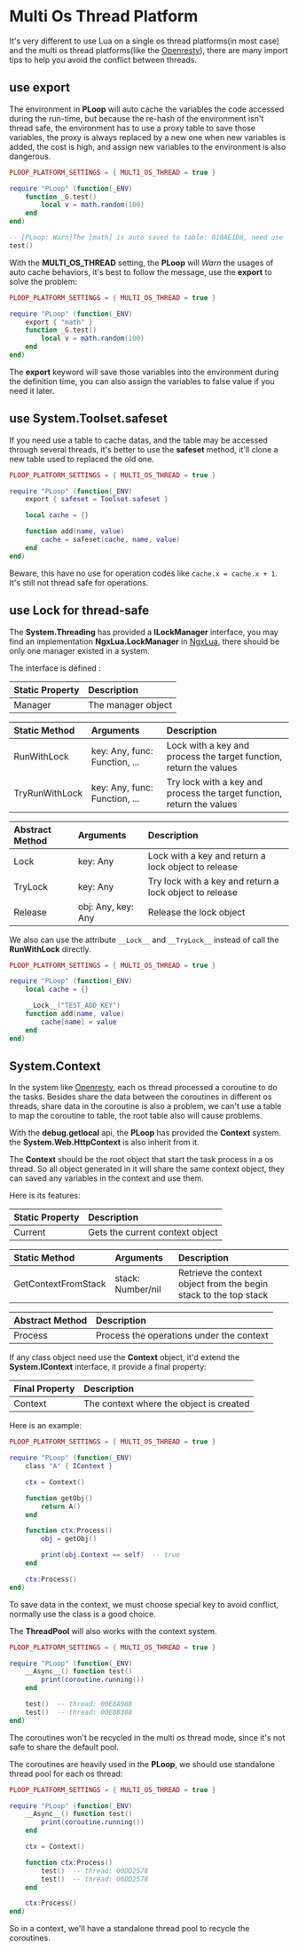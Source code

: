 # Multi Os Thread Platform

It's very different to use Lua on a single os thread platforms(in most case) and the multi os thread platforms(like the [Openresty][]), there are many import tips to help you avoid the conflict between threads.


## use export

The environment in **PLoop** will auto cache the variables the code accessed during the run-time, but because the re-hash of the environment isn't thread safe, the environment has to use a proxy table to save those variables, the proxy is always replaced by a new one when new variables is added, the cost is high, and assign new variables to the environment is also dangerous.

```lua
PLOOP_PLATFORM_SETTINGS = { MULTI_OS_THREAD = true }

require "PLoop" (function(_ENV)
	function _G.test()
		local v = math.random(100)
	end
end)

-- [PLoop: Warn]The [math] is auto saved to table: 010AE1D8, need use 'export{ "math" }'@xxxxx.lua:5	4
test()
```

With the **MULTI_OS_THREAD** setting, the **PLoop** will *Warn* the usages of auto cache behaviors, it's best to follow the message, use the **export** to solve the problem:

```lua
PLOOP_PLATFORM_SETTINGS = { MULTI_OS_THREAD = true }

require "PLoop" (function(_ENV)
	export { "math" }
	function _G.test()
		local v = math.random(100)
	end
end)
```

The **export** keyword will save those variables into the environment during the definition time, you can also assign the variables to false value if you need it later.


## use System.Toolset.safeset

If you need use a table to cache datas, and the table may be accessed through several threads, it's better to use the **safeset** method, it'll clone a new table used to replaced the old one.

```lua
PLOOP_PLATFORM_SETTINGS = { MULTI_OS_THREAD = true }

require "PLoop" (function(_ENV)
	export { safeset = Toolset.safeset }

	local cache = {}

	function add(name, value)
		cache = safeset(cache, name, value)
	end
end)
```

Beware, this have no use for operation codes like `cache.x = cache.x + 1`. It's still not thread safe for operations.


## use Lock for thread-safe

The **System.Threading** has provided a **ILockManager** interface, you may find an implementation **NgxLua.LockManager** in [NgxLua][], there should be only one manager existed in a system.

The interface is defined :

Static Property      |Description
:--------------------|:-----------------------------
Manager              |The manager object


Static Method        |Arguments                      |Description
:--------------------|:------------------------------|:-------------------------
RunWithLock          |key: Any, func: Function, ...  |Lock with a key and process the target function, return the values
TryRunWithLock       |key: Any, func: Function, ...  |Try lock with a key and process the target function, return the values


Abstract Method      |Arguments                      |Description
:--------------------|:------------------------------|:-------------------------
Lock                 |key: Any                       |Lock with a key and return a lock object to release
TryLock              |key: Any                       |Try lock with a key and return a lock object to release
Release              |obj: Any, key: Any             |Release the lock object

We also can use the attribute `__Lock__` and `__TryLock__` instead of call the **RunWithLock** directly.

```lua
PLOOP_PLATFORM_SETTINGS = { MULTI_OS_THREAD = true }

require "PLoop" (function(_ENV)
	local cache = {}

	__Lock__("TEST_ADD_KEY")
	function add(name, value)
		cache[name] = value
	end
end)
```


## System.Context

In the system like [Openresty][], each os thread processed a coroutine to do the tasks. Besides share the data between the coroutines in different os threads, share data in the coroutine is also a problem, we can't use a table to map the coroutine to table, the root table also will cause problems.

With the **debug.getlocal** api, the **PLoop** has provided the **Context** system. the **System.Web.HttpContext** is also inherit from it.

The **Context** should be the root object that start the task process in a os thread. So all object generated in it will share the same context object, they can saved any variables in the context and use them.

Here is its features:

Static Property   |Description
:-----------------|:-------------------------
Current           |Gets the current context object


Static Method         |Arguments          |Description
:---------------------|:------------------|:-------------
GetContextFromStack   |stack: Number/nil  |Retrieve the context object from the begin stack to the top stack


Abstract Method   |Description
:-----------------|:---------------------------
Process           |Process the operations under the context


If any class object need use the **Context** object, it'd extend the **System.IContext** interface, it provide a final property:

Final Property    |Description
:-----------------|:---------------------------
Context           |The context where the object is created


Here is an example:

```lua
PLOOP_PLATFORM_SETTINGS = { MULTI_OS_THREAD = true }

require "PLoop" (function(_ENV)
	class "A" { IContext }

	ctx = Context()

	function getObj()
		return A()
	end

	function ctx:Process()
		obj = getObj()

		print(obj.Context == self)  -- true
	end

	ctx:Process()
end)
```

To save data in the context, we must choose special key to avoid conflict, normally use the class is a good choice.

The **ThreadPool** will also works with the context system.

```lua
PLOOP_PLATFORM_SETTINGS = { MULTI_OS_THREAD = true }

require "PLoop" (function(_ENV)
	__Async__() function test()
		print(coroutine.running())
	end

	test()  -- thread: 00E8A988
	test()  -- thread: 00E8B388
end)
```

The coroutines won't be recycled in the multi os thread mode, since it's not safe to share the default pool.

The coroutines are heavily used in the **PLoop**, we should use standalone thread pool for each os thread:

```lua
PLOOP_PLATFORM_SETTINGS = { MULTI_OS_THREAD = true }

require "PLoop" (function(_ENV)
	__Async__() function test()
		print(coroutine.running())
	end

	ctx = Context()

	function ctx:Process()
		test()  -- thread: 00DD2578
		test()  -- thread: 00DD2578
	end

	ctx:Process()
end)
```

So in a context, we'll have a standalone thread pool to recycle the coroutines.


[Openresty]: https://github.com/openresty/lua-nginx-module/ "Openresty"
[NgxLua]: https://github.com/kurapica/NgxLua/ "An implementation for the Openresty"